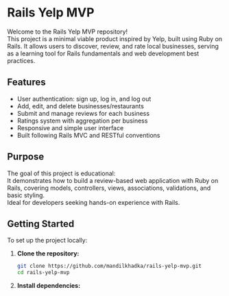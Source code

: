 # Rails Yelp MVP

Welcome to the Rails Yelp MVP repository!  
This project is a minimal viable product inspired by Yelp, built using Ruby on Rails. It allows users to discover, review, and rate local businesses, serving as a learning tool for Rails fundamentals and web development best practices.

## Features

- User authentication: sign up, log in, and log out
- Add, edit, and delete businesses/restaurants
- Submit and manage reviews for each business
- Ratings system with aggregation per business
- Responsive and simple user interface
- Built following Rails MVC and RESTful conventions

## Purpose

The goal of this project is educational:  
It demonstrates how to build a review-based web application with Ruby on Rails, covering models, controllers, views, associations, validations, and basic styling.  
Ideal for developers seeking hands-on experience with Rails.

## Getting Started

To set up the project locally:

1. **Clone the repository:**
   ```bash
   git clone https://github.com/mandilkhadka/rails-yelp-mvp.git
   cd rails-yelp-mvp
   ```
2. **Install dependencies:**
   ```bash
   bundle install
   ```
3. **Set up the database:**
   ```bash
   rails db:create db:migrate db:seed
   ```
4. **Start the server:**
   ```bash
   rails server
   ```
5. Visit `http://localhost:3000` in your browser.

## Contributing

Contributions are welcome!  
Open issues for suggestions or bug reports, and feel free to submit pull requests.

## License

This project is licensed under the MIT License.

---

Enjoy building and learning with Rails Yelp MVP!
